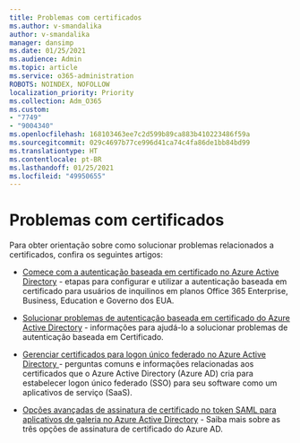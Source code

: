 ```yaml
---
title: Problemas com certificados
ms.author: v-smandalika
author: v-smandalika
manager: dansimp
ms.date: 01/25/2021
ms.audience: Admin
ms.topic: article
ms.service: o365-administration
ROBOTS: NOINDEX, NOFOLLOW
localization_priority: Priority
ms.collection: Adm_O365
ms.custom:
- "7749"
- "9004340"
ms.openlocfilehash: 168103463ee7c2d599b89ca883b410223486f59a
ms.sourcegitcommit: 029c4697b77ce996d41ca74c4fa86de1bb84bd99
ms.translationtype: HT
ms.contentlocale: pt-BR
ms.lasthandoff: 01/25/2021
ms.locfileid: "49950655"
---
```

# <a name="issues-with-certificates"></a>Problemas com certificados

Para obter orientação sobre como solucionar problemas relacionados a certificados, confira os seguintes artigos:

- [Comece com a autenticação baseada em certificado no Azure Active Directory](https://docs.microsoft.com/azure/active-directory/authentication/active-directory-certificate-based-authentication-get-started) - etapas para configurar e utilizar a autenticação baseada em certificado para usuários de inquilinos em planos Office 365 Enterprise, Business, Education e Governo dos EUA.

- [Solucionar problemas de autenticação baseada em certificado do Azure Active Directory](https://docs.microsoft.com/troubleshoot/azure/active-directory/certificate-based-authenticate-issue) - informações para ajudá-lo a solucionar problemas de autenticação baseada em Certificado.

- [Gerenciar certificados para logon único federado no Azure Active Directory ](https://docs.microsoft.com/azure/active-directory/manage-apps/manage-certificates-for-federated-single-sign-on) - perguntas comuns e informações relacionadas aos certificados que o Azure Active Directory (Azure AD) cria para estabelecer logon único federado (SSO) para seu software como um aplicativos de serviço (SaaS).

- [Opções avançadas de assinatura de certificado no token SAML para aplicativos de galeria no Azure Active Directory](https://docs.microsoft.com/azure/active-directory/manage-apps/certificate-signing-options) - Saiba mais sobre as três opções de assinatura de certificado do Azure AD.
